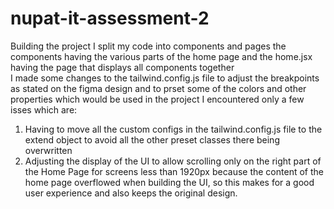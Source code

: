 # nupat-it-assessment-2
Building the project I split my code into components and pages the components having the various parts of the home page and the home.jsx having the page that displays all components together\
I made some changes to the tailwind.config.js file to adjust the breakpoints as stated on the figma design and to prset some of the colors and other properties which would be used in the project
I encountered only a few isses which are:
1. Having to move all the custom configs in the tailwind.config.js file to the extend object to avoid all the other preset classes there being overwritten
2. Adjusting the display of the UI to allow scrolling only on the right part of the Home Page for screens less than 1920px because the content of the home page overflowed when building the UI, so this makes for a good user experience and also keeps the original design.
